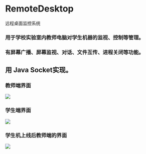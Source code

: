 # RemoteDesktop
远程桌面监控系统
### 用于学校实验室内教师电脑对学生机器的监视、控制等管理。
### 有屏幕广播、屏幕监视、对话、文件互传、进程关闭等功能。
## 用 Java Socket实现。
### 教师端界面
![](https://github.com/YiDaoCai/RemoteDesktop/blob/master/Demo/1.jpg)

### 学生端界面
![](https://github.com/YiDaoCai/RemoteDesktop/blob/master/Demo/2.jpg)

### 学生机上线后教师端的界面
![](https://github.com/YiDaoCai/RemoteDesktop/blob/master/Demo/3.jpg)
